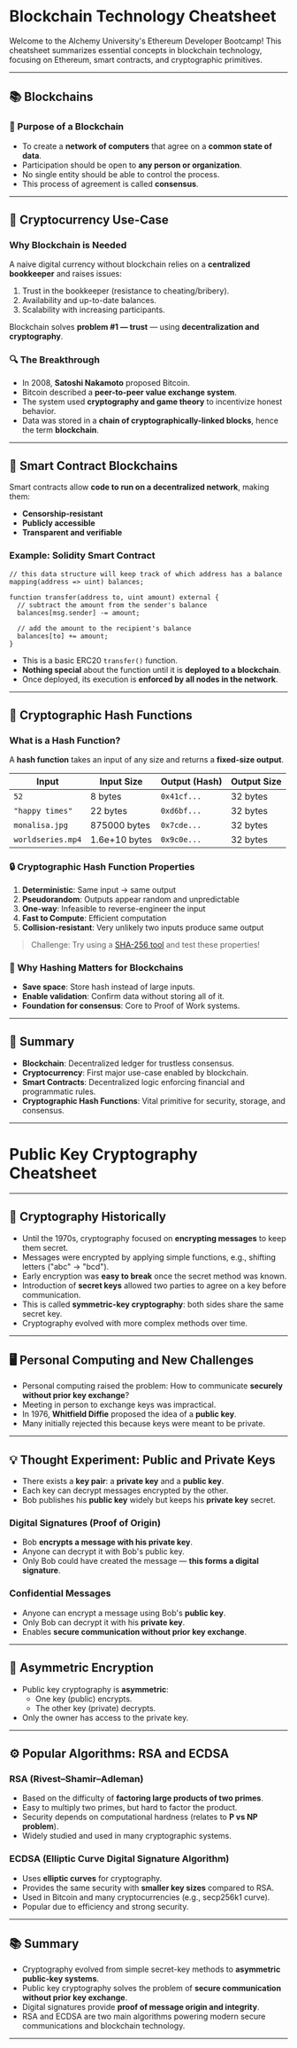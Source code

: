# Blockchain Technology Cheatsheet

Welcome to the Alchemy University's Ethereum Developer Bootcamp! This cheatsheet summarizes essential concepts in blockchain technology, focusing on Ethereum, smart contracts, and cryptographic primitives.

---

## 📚 Blockchains

### 🎯 Purpose of a Blockchain

- To create a **network of computers** that agree on a **common state of data**.
- Participation should be open to **any person or organization**.
- No single entity should be able to control the process.
- This process of agreement is called **consensus**.

---

## 💸 Cryptocurrency Use-Case

### Why Blockchain is Needed

A naive digital currency without blockchain relies on a **centralized bookkeeper** and raises issues:

1. Trust in the bookkeeper (resistance to cheating/bribery).
2. Availability and up-to-date balances.
3. Scalability with increasing participants.

Blockchain solves **problem #1 — trust** — using **decentralization and cryptography**.

### 🔍 The Breakthrough

- In 2008, **Satoshi Nakamoto** proposed Bitcoin.
- Bitcoin described a **peer-to-peer value exchange system**.
- The system used **cryptography and game theory** to incentivize honest behavior.
- Data was stored in a **chain of cryptographically-linked blocks**, hence the term **blockchain**.

---

## 🧠 Smart Contract Blockchains

Smart contracts allow **code to run on a decentralized network**, making them:

- **Censorship-resistant**
- **Publicly accessible**
- **Transparent and verifiable**

### Example: Solidity Smart Contract

```solidity
// this data structure will keep track of which address has a balance
mapping(address => uint) balances;

function transfer(address to, uint amount) external {
  // subtract the amount from the sender's balance
  balances[msg.sender] -= amount;

  // add the amount to the recipient's balance
  balances[to] += amount;
}
```

- This is a basic ERC20 `transfer()` function.
- **Nothing special** about the function until it is **deployed to a blockchain**.
- Once deployed, its execution is **enforced by all nodes in the network**.

---

## 🔐 Cryptographic Hash Functions

### What is a Hash Function?

A **hash function** takes an input of any size and returns a **fixed-size output**.

| Input              | Input Size    | Output (Hash) | Output Size |
|--------------------|---------------|---------------|-------------|
| `52`               | 8 bytes       | `0x41cf...`   | 32 bytes    |
| `"happy times"`    | 22 bytes      | `0xd6bf...`   | 32 bytes    |
| `monalisa.jpg`     | 875000 bytes  | `0x7cde...`   | 32 bytes    |
| `worldseries.mp4`  | 1.6e+10 bytes | `0x9c0e...`   | 32 bytes    |

### 🔒 Cryptographic Hash Function Properties

1. **Deterministic**: Same input → same output
2. **Pseudorandom**: Outputs appear random and unpredictable
3. **One-way**: Infeasible to reverse-engineer the input
4. **Fast to Compute**: Efficient computation
5. **Collision-resistant**: Very unlikely two inputs produce same output

> Challenge: Try using a [SHA-256 tool](https://emn178.github.io/online-tools/sha256.html) and test these properties!

### 🧠 Why Hashing Matters for Blockchains

- **Save space**: Store hash instead of large inputs.
- **Enable validation**: Confirm data without storing all of it.
- **Foundation for consensus**: Core to Proof of Work systems.

---

## 🧩 Summary

- **Blockchain**: Decentralized ledger for trustless consensus.
- **Cryptocurrency**: First major use-case enabled by blockchain.
- **Smart Contracts**: Decentralized logic enforcing financial and programmatic rules.
- **Cryptographic Hash Functions**: Vital primitive for security, storage, and consensus.

---

# Public Key Cryptography Cheatsheet

---

## 🔐 Cryptography Historically

- Until the 1970s, cryptography focused on **encrypting messages** to keep them secret.
- Messages were encrypted by applying simple functions, e.g., shifting letters ("abc" → "bcd").
- Early encryption was **easy to break** once the secret method was known.
- Introduction of **secret keys** allowed two parties to agree on a key before communication.
- This is called **symmetric-key cryptography**: both sides share the same secret key.
- Cryptography evolved with more complex methods over time.

---

## 🖥️ Personal Computing and New Challenges

- Personal computing raised the problem: How to communicate **securely without prior key exchange**?
- Meeting in person to exchange keys was impractical.
- In 1976, **Whitfield Diffie** proposed the idea of a **public key**.
- Many initially rejected this because keys were meant to be private.

---

## 💡 Thought Experiment: Public and Private Keys

- There exists a **key pair**: a **private key** and a **public key**.
- Each key can decrypt messages encrypted by the other.
- Bob publishes his **public key** widely but keeps his **private key** secret.

### Digital Signatures (Proof of Origin)

- Bob **encrypts a message with his private key**.
- Anyone can decrypt it with Bob's public key.
- Only Bob could have created the message — **this forms a digital signature**.

### Confidential Messages

- Anyone can encrypt a message using Bob's **public key**.
- Only Bob can decrypt it with his **private key**.
- Enables **secure communication without prior key exchange**.

---

## 🔄 Asymmetric Encryption

- Public key cryptography is **asymmetric**:
  - One key (public) encrypts.
  - The other key (private) decrypts.
- Only the owner has access to the private key.

---

## ⚙️ Popular Algorithms: RSA and ECDSA

### RSA (Rivest–Shamir–Adleman)

- Based on the difficulty of **factoring large products of two primes**.
- Easy to multiply two primes, but hard to factor the product.
- Security depends on computational hardness (relates to **P vs NP problem**).
- Widely studied and used in many cryptographic systems.

### ECDSA (Elliptic Curve Digital Signature Algorithm)

- Uses **elliptic curves** for cryptography.
- Provides the same security with **smaller key sizes** compared to RSA.
- Used in Bitcoin and many cryptocurrencies (e.g., secp256k1 curve).
- Popular due to efficiency and strong security.

---

## 📚 Summary

- Cryptography evolved from simple secret-key methods to **asymmetric public-key systems**.
- Public key cryptography solves the problem of **secure communication without prior key exchange**.
- Digital signatures provide **proof of message origin and integrity**.
- RSA and ECDSA are two main algorithms powering modern secure communications and blockchain technology.

---

